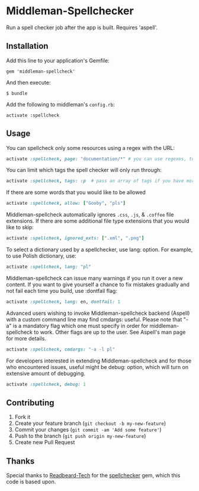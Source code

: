 # Middleman-Spellchecker

Run a spell checker job after the app is built. Requires 'aspell'.

## Installation

Add this line to your application's Gemfile:

    gem 'middleman-spellcheck'

And then execute:

    $ bundle

Add the following to middleman's `config.rb`:

    activate :spellcheck

## Usage

You can spellcheck only some resources using a regex with the URL:

```ruby
activate :spellcheck, page: "documentation/*" # you can use regexes, too, e.g. /post_[1-9]/
```

You can limit which tags the spell checker will only run through:

```ruby
activate :spellcheck, tags: :p  # pass an array of tags if you have more!
```

If there are some words that you would like to be allowed

```ruby
activate :spellcheck, allow: ["Gooby", "pls"]
```

Middleman-spellcheck automatically ignores `.css`, `.js`, & `.coffee` file
extensions. If there are some additional file type extensions that you would
like to skip:

```ruby
activate :spellcheck, ignored_exts: [".xml", ".png"]
```

To select a dictionary used by a spellchecker, use lang: option. For
example, to use Polish dictionary, use:

```ruby
activate :spellcheck, lang: "pl"
```

Middleman-spellcheck can issue many warnings if you run it over a new
content. If you want to give yourself a chance to fix mistakes gradually and
not fail each time you build, use :dontfail flag:

```ruby
activate :spellcheck, lang: en, dontfail: 1
```

Advanced users wishing to invoke Middleman-spellcheck backend (Aspell) with
a custom command line may find cmdargs: useful. Please note that "-a" is a
mandatory flag which one must specify in order for middleman-spellcheck to
work. Other flags are up to the user. See Aspell's man page for more
details.

```ruby
activate :spellcheck, cmdargs: "-a -l pl"
```

For developers interested in extending Middleman-spellcheck and for those
who encountered issues, useful might be debug: option, which will turn on
extensive amount of debugging.

```ruby
activate :spellcheck, debug: 1
```

## Contributing

1. Fork it
2. Create your feature branch (`git checkout -b my-new-feature`)
3. Commit your changes (`git commit -am 'Add some feature'`)
4. Push to the branch (`git push origin my-new-feature`)
5. Create new Pull Request

## Thanks

Special thanks to [Readbeard-Tech](https://rubygems.org/profiles/redbeard-tech) for the [spellchecker](https://rubygems.org/gems/spellchecker) gem, which this code is based upon.
